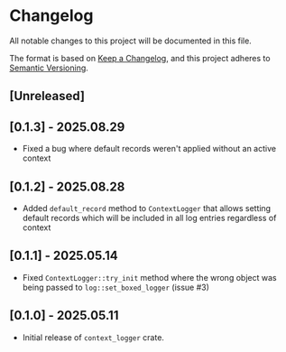 # Changelog

All notable changes to this project will be documented in this file.

The format is based on [Keep a Changelog](https://keepachangelog.com/en/1.1.0/),
and this project adheres to
[Semantic Versioning](https://semver.org/spec/v2.0.0.html).

## [Unreleased]

## [0.1.3] - 2025.08.29

- Fixed a bug where default records weren't applied without an active context

## [0.1.2] - 2025.08.28

- Added `default_record` method to `ContextLogger` that allows setting default
  records which will be included in all log entries regardless of context

## [0.1.1] - 2025.05.14

- Fixed `ContextLogger::try_init` method where the wrong object was being passed
  to `log::set_boxed_logger` (issue #3)

## [0.1.0] - 2025.05.11

- Initial release of `context_logger` crate.
